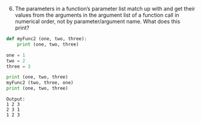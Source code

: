 6. The parameters in a function’s parameter list match up with and get their values from the arguments in the argument list of a function call in numerical order, not by parameter/argument name.
What does this print?

```python
def myFunc2 (one, two, three):
    print (one, two, three)

one = 1
two = 2
three = 3

print (one, two, three)
myFunc2 (two, three, one)
print (one, two, three)
```
```
Output:
1 2 3
2 3 1
1 2 3
```